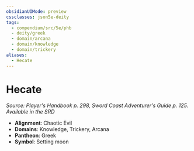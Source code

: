 ```yaml
---
obsidianUIMode: preview
cssclasses: json5e-deity
tags:
  - compendium/src/5e/phb
  - deity/greek
  - domain/arcana
  - domain/knowledge
  - domain/trickery
aliases:
  - Hecate
---
```

# Hecate
*Source: Player's Handbook p. 298, Sword Coast Adventurer's Guide p. 125. Available in the <span title='Systems Reference Document (5.1)'>SRD</span>* 

- **Alignment**: Chaotic Evil
- **Domains**: Knowledge, Trickery, Arcana
- **Pantheon**: Greek
- **Symbol**: Setting moon
